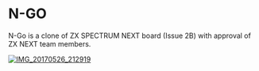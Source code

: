 # N-GO
N-Go is a clone of ZX SPECTRUM NEXT board (Issue 2B) with approval of ZX NEXT team members.

<a href='https://i.postimg.cc/fLmswx5p/Captura.png' target='_blank'><img src='https://i.postimg.cc/fLmswx5p/Captura.png' border='0' alt='IMG_20170526_212919'/></a>
